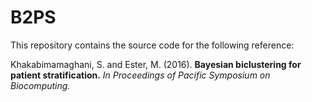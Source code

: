 # B2PS

This repository contains the source code for the following reference:

Khakabimamaghani, S. and Ester, M. (2016). **Bayesian biclustering for patient stratification.** *In Proceedings of Pacific Symposium on Biocomputing.*
